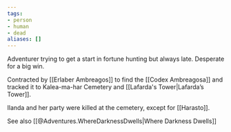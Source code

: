 ```yaml
---
tags:
- person
- human
- dead
aliases: []
---
```


Adventurer trying to get a start in fortune hunting but always late. Desperate for a big win.

Contracted by [[Erlaber Ambreagos]] to find the [[Codex Ambreagosa]] and tracked it to Kalea-ma-har Cemetery and [[Lafarda's Tower|Lafarda’s Tower]]. 

Ilanda and her party were killed at the cemetery, except for [[Harasto]].

See also [[@Adventures.WhereDarknessDwells|Where Darkness Dwells]]